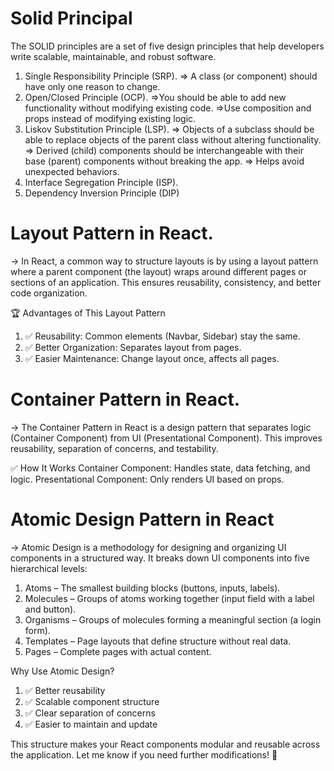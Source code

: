 # Solid Principal

The SOLID principles are a set of five design principles that help developers write scalable, maintainable, and robust software.

1. Single Responsibility Principle (SRP).
   => A class (or component) should have only one reason to change.
2. Open/Closed Principle (OCP).
   =>You should be able to add new functionality without modifying existing code.
   =>Use composition and props instead of modifying existing logic.
3. Liskov Substitution Principle (LSP).
   => Objects of a subclass should be able to replace objects of the parent class without altering functionality.
   => Derived (child) components should be interchangeable with their base (parent) components without breaking the app.
   => Helps avoid unexpected behaviors.
4. Interface Segregation Principle (ISP).
5. Dependency Inversion Principle (DIP)

# Layout Pattern in React.

-> In React, a common way to structure layouts is by using a layout pattern where a parent component (the layout) wraps around different pages or sections of an application. This ensures reusability, consistency, and better code organization.

🏆 Advantages of This Layout Pattern

1. ✅ Reusability: Common elements (Navbar, Sidebar) stay the same.
2. ✅ Better Organization: Separates layout from pages.
3. ✅ Easier Maintenance: Change layout once, affects all pages.

# Container Pattern in React.

-> The Container Pattern in React is a design pattern that separates logic (Container Component) from UI (Presentational Component). This improves reusability, separation of concerns, and testability.

✅ How It Works
Container Component: Handles state, data fetching, and logic.
Presentational Component: Only renders UI based on props.

# Atomic Design Pattern in React

-> Atomic Design is a methodology for designing and organizing UI components in a structured way. It breaks down UI components into five hierarchical levels:

1. Atoms – The smallest building blocks (buttons, inputs, labels).
2. Molecules – Groups of atoms working together (input field with a label and button).
3. Organisms – Groups of molecules forming a meaningful section (a login form).
4. Templates – Page layouts that define structure without real data.
5. Pages – Complete pages with actual content.

Why Use Atomic Design?

1. ✅ Better reusability
2. ✅ Scalable component structure
3. ✅ Clear separation of concerns
4. ✅ Easier to maintain and update

This structure makes your React components modular and reusable across the application. Let me know if you need further modifications! 🚀
